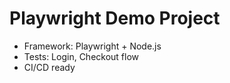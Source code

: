 # Playwright Demo Project
- Framework: Playwright + Node.js
- Tests: Login, Checkout flow
- CI/CD ready
